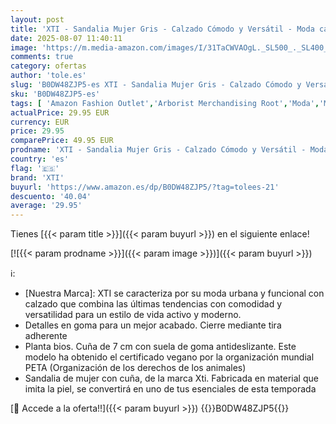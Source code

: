 ```yaml
---
layout: post
title: 'XTI - Sandalia Mujer Gris - Calzado Cómodo y Versátil - Moda casual - Modelo 14384805  Talla 37 '
date: 2025-08-07 11:40:11
image: 'https://m.media-amazon.com/images/I/31TaCWVAOgL._SL500_._SL400_.jpg'
comments: true
category: ofertas
author: 'tole.es'
slug: 'B0DW48ZJP5-es XTI - Sandalia Mujer Gris - Calzado Cómodo y Versátil -...'
sku: 'B0DW48ZJP5-es'
tags: [ 'Amazon Fashion Outlet','Arborist Merchandising Root','Moda','Moda Mujer','Sandalias de vestir para mujer','Sandalias y chanclas para mujer','Self Service','Special Features Stores','Womens Shoes','Zapatos para mujer','c8538d25-3af9-48d3-aeff-5f3ce5572a36_0','c8538d25-3af9-48d3-aeff-5f3ce5572a36_2801','sandalia','xti','🇪🇸', ]
actualPrice: 29.95 EUR
currency: EUR
price: 29.95
comparePrice: 49.95 EUR
prodname: 'XTI - Sandalia Mujer Gris - Calzado Cómodo y Versátil - Moda casual - Modelo 14384805  Talla 37 '
country: 'es'
flag: '🇪🇸'
brand: 'XTI'
buyurl: 'https://www.amazon.es/dp/B0DW48ZJP5/?tag=tolees-21'
descuento: '40.04'
average: '29.95'
---
```


Tienes [{{< param title >}}]({{< param buyurl >}}) en el siguiente enlace!

[![{{< param prodname >}}]({{< param image >}})]({{< param buyurl >}})

ℹ️:

- [Nuestra Marca]: XTI se caracteriza por su moda urbana y funcional con calzado que combina las últimas tendencias con comodidad y versatilidad para un estilo de vida activo y moderno.
- Detalles en goma para un mejor acabado. Cierre mediante tira adherente
- Planta bios. Cuña de 7 cm con suela de goma antideslizante. Este modelo ha obtenido el certificado vegano por la organización mundial PETA (Organización de los derechos de los animales)
- Sandalia de mujer con cuña, de la marca Xti. Fabricada en material que imita la piel, se convertirá en uno de tus esenciales de esta temporada

[🛒 Accede a la oferta!!]({{< param buyurl >}})
{{<world>}}B0DW48ZJP5{{</world>}}
